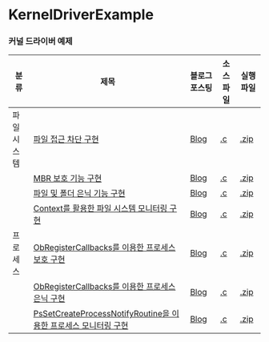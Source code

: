 # KernelDriverExample

### 커널 드라이버 예제
  
|분류|제목|블로그 포스팅|소스 파일|실행 파일|
|---|----|---|---|---|
|파일 시스템|[파일 접근 차단 구현](https://github.com/nms200299/KernelDriverExample/tree/main/FileSystem_Monitoring%26Filtering)|[Blog](https://blog.naver.com/nms200299/223885490122)|[.c](https://github.com/nms200299/KernelDriverExample/blob/main/FileSystem_Monitoring%26Filtering/src/FsFilter3.c)|[.zip](https://github.com/nms200299/KernelDriverExample/blob/main/FileSystem_Monitoring%26Filtering/bin/x64.zip)|
||[MBR 보호 기능 구현](https://github.com/nms200299/KernelDriverExample/tree/main/FileSystem_MBR_Protect)|[Blog](https://blog.naver.com/nms200299/223886726687)|[.c](https://github.com/nms200299/KernelDriverExample/blob/main/FileSystem_MBR_Protect/src/FsFilter3.c)|[.zip](https://github.com/nms200299/KernelDriverExample/blob/main/FileSystem_MBR_Protect/bin/x64.zip)|
||[파일 및 폴더 은닉 기능 구현](https://github.com/nms200299/KernelDriverExample/tree/main/FileSystem_FileHide)|[Blog](https://blog.naver.com/nms200299/223890666192)|[.c](https://github.com/nms200299/KernelDriverExample/blob/main/FileSystem_FileHide/src/FsFilter3.c)|[.zip](https://github.com/nms200299/KernelDriverExample/blob/main/FileSystem_FileHide/bin/x64.zip)|
||[Context를 활용한 파일 시스템 모니터링 구현](https://github.com/nms200299/KernelDriverExample/tree/main/FileSystem_FileHide)|[Blog](https://blog.naver.com/nms200299/223897507922)|[.c](https://github.com/nms200299/KernelDriverExample/blob/main/FileSystem_Context_Monitoring/src/FsFilter3.c)|[.zip](https://github.com/nms200299/KernelDriverExample/blob/main/FileSystem_Context_Monitoring/bin/x64.zip)|
|프로세스|[ObRegisterCallbacks를 이용한 프로세스 보호 구현](https://github.com/nms200299/KernelDriverExample/tree/main/Process_Access_Protect)|[Blog](https://blog.naver.com/nms200299/223902880472)|[.c](https://github.com/nms200299/KernelDriverExample/blob/main/Process_Access_Protect/src/FsFilter3.c)|[.zip](https://github.com/nms200299/KernelDriverExample/blob/main/Process_Access_Protect/bin/x64.zip)|
||[ObRegisterCallbacks를 이용한 프로세스 은닉 구현](https://github.com/nms200299/KernelDriverExample/tree/main/Process_Hide_(DKOM))|[Blog](https://blog.naver.com/nms200299/223905138363)|[.c](https://github.com/nms200299/KernelDriverExample/blob/main/Process_Hide_(DKOM)/src/FsFilter3.c)|[.zip](https://github.com/nms200299/KernelDriverExample/blob/main/Process_Hide_(DKOM)/bin/x64.zip)|
||[PsSetCreateProcessNotifyRoutine을 이용한 프로세스 모니터링 구현](https://github.com/nms200299/KernelDriverExample/tree/main/Process_Monitoring)|[Blog](https://blog.naver.com/nms200299/223907315912)|[.c](https://github.com/nms200299/KernelDriverExample/blob/main/Process_Monitoring/src/FsFilter3.c)|[.zip](https://github.com/nms200299/KernelDriverExample/blob/main/Process_Monitoring/bin/x64.zip)|

